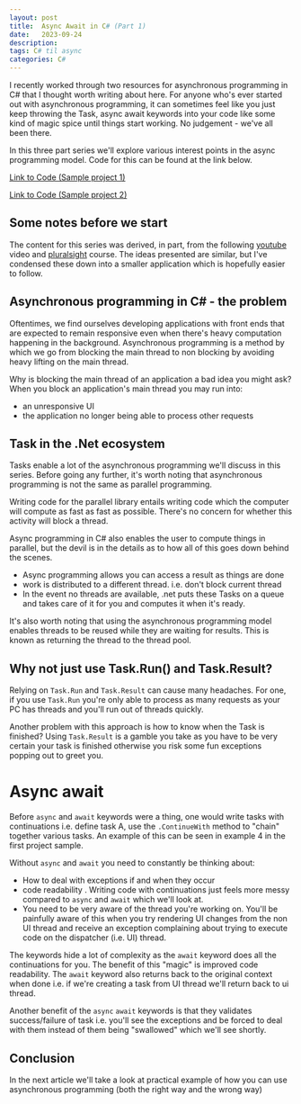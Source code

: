 ```yaml
---
layout: post
title:  Async Await in C# (Part 1)
date:   2023-09-24
description: 
tags: C# til async
categories: C#
---
```


I recently worked through two resources for asynchronous programming in C# that I thought worth writing about here. For anyone who's ever started out with asynchronous programming, it can sometimes feel like you just keep throwing the Task, async await keywords into your code like some kind of magic spice until things start working. No judgement - we've all been there.

In this three part series we'll explore various interest points in the async programming model. Code for this can be found at the link below.

<a class="btn btn-info" href="https://github.com/thatstatsguy/til/tree/main/Async%20Programming%20in%20C%23/AsyncAwaitWalkThrough" role="button">Link to Code (Sample project 1)</a>

<a class="btn btn-info" href="https://github.com/thatstatsguy/til/tree/main/Async%20Programming%20in%20C%23/Task%20Parallel%20Library/TPL" role="button">Link to Code (Sample project 2)</a>

## Some notes before we start
The content for this series was derived, in part, from the following [youtube](https://www.youtube.com/watch?v=n6kiJKr4_oA) video and [pluralsight](https://app.pluralsight.com/library/courses/getting-started-with-asynchronous-programming-dotnet/learning-check) course. The ideas presented are similar, but I've condensed these down into a smaller application which is hopefully easier to follow.

## Asynchronous programming in C# - the problem

Oftentimes, we find ourselves developing applications with front ends that are expected to remain responsive even when there's heavy computation happening in the background. Asynchronous programming is a method by which we go from blocking the main thread to non blocking by avoiding heavy lifting on the main thread.

Why is blocking the main thread of an application a bad idea you might ask? When you block an application's main thread you may run into:
- an unresponsive UI
- the application no longer being able to process other requests

## Task in the .Net ecosystem
Tasks enable a lot of the asynchronous programming we'll discuss in this series. Before going any further, it's worth noting that asynchronous programming is not the same as parallel programming.

Writing code for the parallel library entails writing code which the computer will compute as fast as fast as possible. There's no concern for whether this activity will block a thread.

Async programming in C# also enables the user to compute things in parallel, but the devil is in the details as to how all of this goes down behind the scenes.
- Async programming allows you can access a result as things are done
- work is distributed to a different thread. i.e. don't block current thread
- In the event no threads are available, .net puts these Tasks on a queue and takes care of it for you and computes it when it's ready.

It's also worth noting that using the asynchronous programming model enables threads to be reused while they are waiting for results. This is known as returning the thread to the thread pool.

## Why not just use Task.Run() and Task.Result?

Relying on `Task.Run` and `Task.Result` can cause many headaches. For one, if you use `Task.Run` you're only able to process as many requests as your PC has threads and you'll run out of threads quickly.

Another problem with this approach is how to know when the Task is finished? Using `Task.Result` is a gamble you take as you have to be very certain your task is finished otherwise you risk some fun exceptions popping out to greet you.

# Async await
Before `async` and `await` keywords were a thing, one would write tasks with continuations i.e. define task A, use the `.ContinueWith` method to "chain" together various tasks. An example of this can be seen in example 4 in the first project sample.

Without `async` and `await` you need to constantly be thinking about:
- How to deal with exceptions if and when they occur
- code readability . Writing code with continuations just feels more messy compared to `async` and `await` which we'll look at.
- You need to be very aware of the thread you're working on. You'll be painfully aware of this when you try rendering UI changes from the non UI thread and receive an exception complaining about trying to execute code on the dispatcher (i.e. UI) thread.

The keywords hide a lot of complexity  as the `await` keyword does all the continuations for you. The benefit of this "magic" is improved code readability. The `await` keyword also returns back to the original context when done i.e. if we're creating a task from UI thread we'll return back to ui thread.

Another benefit of the `async` `await` keywords is that they validates success/failure of task i.e. you'll see the exceptions and be forced to deal with them instead of them being "swallowed" which we'll see shortly.

## Conclusion 
In the next article we'll take a look at practical example of how you can use asynchronous programming (both the right way and the wrong way)